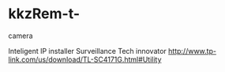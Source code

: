 # kkzRem-t-
саmеra


Inteligent IP installer
Surveillance Tech innovator
http://www.tp-link.com/us/download/TL-SC4171G.html#Utility

